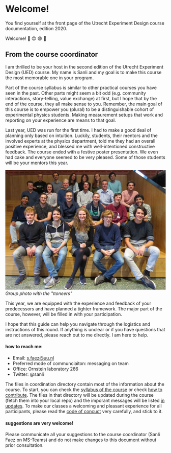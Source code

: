 # Welcome!

You find yourself at the front page of the Utrecht Experiment Design course documentation, edition 2020. 

Welcome! :confetti_ball: :heart_eyes: :smile: :confetti_ball:

## From the course coordinator
 
I am thrilled to be your host in the second edition of the Utrecht Experiment Design (UED) course. My name is Sanli and my goal is to make this course the most memorable one in your program.

Part of the course syllabus is similar to other practical courses you have seen in the past. Other parts might seem a bit odd (e.g. community interactions, story-telling, value exchange) at first, but I hope that by the end of the course, they all make sense to you. Remember, the main goal of this course is to empower you (plural) to be a distinguishable cohort of experimental physics students. Making measurement setups that work and reporting on your experience are means to that goal.

Last year, UED was run for the first time. I had to make a good deal of planning only based on intuition. Luckily, students, their mentors and the involved experts at the physics department, told me they had an overall positive experience, and blessed me with well-intentioned constructive feedback. The course ended with a festive poster presentation. We even had cake and everyone seemed to be very pleased. Some of those students will be your mentors this year. 

![cohort 2019](./images/UED2019_pioneers.JPG)
*Group photo with the "πoneers"*

This year, we are equipped with the experience and feedback of your predecessors and have planned a tighter framework. The major part of the course, however, will be filled in with your participation. 

I hope that this guide can help you navigate through the logistics and instructions of this round. If anything is unclear or if you have questions that are not answered, please reach out to me directly. I am here to help.

#### how to reach me:
+ Email: s.faez@uu.nl 
+ Preferred mode of communciaiton: messaging on team
+ Office: Ornstein laboratory 266
+ Twitter: @sanli

The files in coordination directory contain most of the information about the course. To start, you can check the [syllabus of the course](Syllabus_2020.md) or check [how to contribute](CONTRIBUTING.md). The files in that directory will be updated during the course (fetch them into your local repo) and the imporant messages will be listed [in updates](UPDATES.md). To make our classes a welcoming and pleasant experience for all participants, please read the [ code of concuct](CODE_OF_CONDUCT.md) very carefully, and stick to it.

#### suggestions are very welcome!
Please communicate all your suggestions to the course coordinator (Sanli Faez on MS-Teams) and do not make changes to this document without prior consultation.